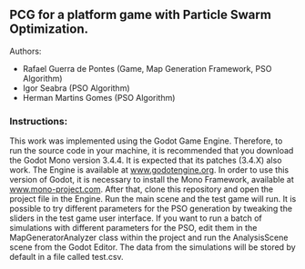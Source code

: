 ## PCG for a platform game with Particle Swarm Optimization.

Authors:

- Rafael Guerra de Pontes (Game, Map Generation Framework, PSO Algorithm)
- Igor Seabra (PSO Algorithm)
- Herman Martins Gomes (PSO Algorithm)

### Instructions:

This work was implemented using the Godot Game Engine. Therefore, to run the source code in your machine, it is recommended that you download the Godot Mono version 3.4.4. It is expected that its patches (3.4.X) also work. The Engine is available at www.godotengine.org. In order to use this version of Godot, it is necessary to install the Mono Framework, available at www.mono-project.com. After that, clone this repository and open the project file in the Engine. Run the main scene and the test game will run. It is possible to try different parameters for the PSO generation by tweaking the sliders in the test game user interface. If you want to run a batch of simulations with different parameters for the PSO, edit them in the MapGeneratorAnalyzer class within the project and run the AnalysisScene scene from the Godot Editor. The data from the simulations will be stored by default in a file called test.csv.
